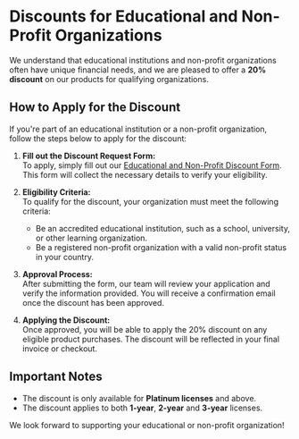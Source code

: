 # Discounts for Educational and Non-Profit Organizations

We understand that educational institutions and non-profit organizations often have unique financial needs, and we are pleased to offer a **20% discount** on our products for qualifying organizations.

## How to Apply for the Discount

If you're part of an educational institution or a non-profit organization, follow the steps below to apply for the discount:

1. **Fill out the Discount Request Form:**  
   To apply, simply fill out our [Educational and Non-Profit Discount Form](https://forms.office.com/Pages/ResponsePage.aspx?id=DQSIkWdsW0yxEjajBLZtrQAAAAAAAAAAAAO__XGxQVNUQzBJWUNGRzBBM0ROSTE5NTk0RDNBNUxYWi4u). This form will collect the necessary details to verify your eligibility.

2. **Eligibility Criteria:**  
   To qualify for the discount, your organization must meet the following criteria:
   - Be an accredited educational institution, such as a school, university, or other learning organization.
   - Be a registered non-profit organization with a valid non-profit status in your country.

3. **Approval Process:**  
   After submitting the form, our team will review your application and verify the information provided. You will receive a confirmation email once the discount has been approved.

4. **Applying the Discount:**  
   Once approved, you will be able to apply the 20% discount on any eligible product purchases. The discount will be reflected in your final invoice or checkout.

## Important Notes

- The discount is only available for **Platinum licenses** and above.
- The discount applies to both **1-year**, **2-year** and **3-year** licenses.

We look forward to supporting your educational or non-profit organization!


<Intercom />
<Hubspot />
<Clarity />
<GoogleAnalytics />